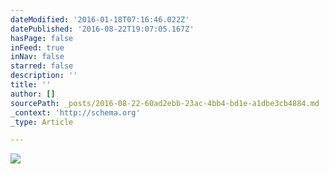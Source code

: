 ```yaml
---
dateModified: '2016-01-18T07:16:46.022Z'
datePublished: '2016-08-22T19:07:05.167Z'
hasPage: false
inFeed: true
inNav: false
starred: false
description: ''
title: ''
author: []
sourcePath: _posts/2016-08-22-60ad2ebb-23ac-4bb4-bd1e-a1dbe3cb4884.md
_context: 'http://schema.org'
_type: Article

---
```

![](https://the-grid-user-content.s3-us-west-2.amazonaws.com/772fb18e-638f-47d4-be4b-da2fe82860d8.jpg)